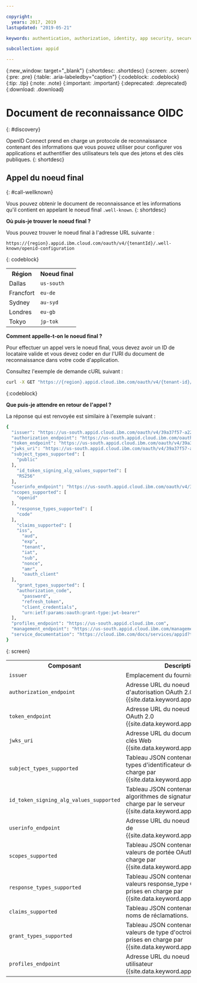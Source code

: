 ```yaml
---

copyright:
  years: 2017, 2019
lastupdated: "2019-05-21"

keywords: authentication, authorization, identity, app security, secure, discovery endpoint, oidc, public keys, tokens, well known endpoint

subcollection: appid

---
```


{:new_window: target="_blank"}
{:shortdesc: .shortdesc}
{:screen: .screen}
{:pre: .pre}
{:table: .aria-labeledby="caption"}
{:codeblock: .codeblock}
{:tip: .tip}
{:note: .note}
{:important: .important}
{:deprecated: .deprecated}
{:download: .download}


# Document de reconnaissance OIDC
{: #discovery}

OpenID Connect prend en charge un protocole de reconnaissance contenant des informations que vous pouvez utiliser pour configurer vos applications et authentifier des utilisateurs tels que des jetons et des clés publiques.
{: shortdesc}


## Appel du noeud final
{: #call-wellknown}

Vous pouvez obtenir le document de reconnaissance et les informations qu'il contient en appelant le noeud final `.well-known`.
{: shortdesc}


**Où puis-je trouver le noeud final ?**

Vous pouvez trouver le noeud final à l'adresse URL suivante :

```
https://{region}.appid.ibm.cloud.com/oauth/v4/{tenantId}/.well-known/openid-configuration
```
{: codeblock}

<table>
  <tr>
    <th>Région</th>
    <th>Noeud final</th>
  </tr>
  <tr>
    <td>Dallas</td>
    <td><code>us-south</code></td>
  </tr>
  <tr>
    <td>Francfort</td>
    <td><code>eu-de</code></td>
  </tr>
  <tr>
    <td>Sydney</td>
    <td><code>au-syd</code></td>
  </tr>
  <tr>
    <td>Londres</td>
    <td><code>eu-gb</code></td>
  </tr>
  <tr>
    <td>Tokyo</td>
    <td><code>jp-tok</code></td>
  </tr>
</table>



**Comment appelle-t-on le noeud final ?**

Pour effectuer un appel vers le noeud final, vous devez avoir un ID de locataire valide et vous devez coder en dur l'URI du document de reconnaissance dans votre code d'application.

Consultez l'exemple de demande cURL suivant :

```bash
curl -X GET "https://{region}.appid.cloud.ibm.com/oauth/v4/{tenant-id}/.well-known/openid-configuration" -H "accept: application/json"
```
{:codeblock}

**Que puis-je attendre en retour de l'appel ?**

La réponse qui est renvoyée est similaire à l'exemple suivant :

```bash
{
  "issuer": "https://us-south.appid.cloud.ibm.com/oauth/v4/39a37f57-a227-4bfe-a044-93b6e6060b61",
  "authorization_endpoint": "https://us-south.appid.cloud.ibm.com/oauth/v4/39a37f57-a227-4bfe-a044-93b6e6060b61/authorization",
  "token_endpoint": "https://us-south.appid.cloud.ibm.com/oauth/v4/39a37f57-a227-4bfe-a044-93b6e6060b61/token",
  "jwks_uri": "https://us-south.appid.cloud.ibm.com/oauth/v4/39a37f57-a227-4bfe-a044-93b6e6060b61/publickeys",
  "subject_types_supported": [
    "public"
  ],
    "id_token_signing_alg_values_supported": [
    "RS256"
  ],
  "userinfo_endpoint": "https://us-south.appid.cloud.ibm.com/oauth/v4/39a37f57-a227-4bfe-a044-93b6e6060b61/userinfo",
  "scopes_supported": [
    "openid"
  ],
    "response_types_supported": [
    "code"
  ],
    "claims_supported": [
    "iss",
      "aud",
      "exp",
      "tenant",
      "iat",
      "sub",
      "nonce",
      "amr",
      "oauth_client"
  ],
    "grant_types_supported": [
    "authorization_code",
      "password",
      "refresh_token",
      "client_credentials",
      "urn:ietf:params:oauth:grant-type:jwt-bearer"
  ],
  "profiles_endpoint": "https://us-south.appid.cloud.ibm.com",
  "management_endpoint": "https://us-south.appid.cloud.ibm.com/management/v4/39a37f57-a227-4bfe-a044-93b6e6060b61",
  "service_documentation": "https://cloud.ibm.com/docs/services/appid?topic=appid-getting-started#getting-started"
}
```
{: screen}

<table>
  <tr>
    <th> Composant </th>
    <th> Description </th>
  </tr>
  <tr>
  <td><code>issuer</code></td>
  <td>Emplacement du fournisseur OIDC.</td>
  </tr>
  <tr>
    <td><code>authorization_endpoint</code></td>
    <td>Adresse URL du noeud final d'autorisation OAuth 2.0 {{site.data.keyword.appid_short_notm}}.</td>
  </tr>
  <tr>
    <td><code>token_endpoint</code></td>
    <td>Adresse URL du noeud final de jeton OAuth 2.0 {{site.data.keyword.appid_short_notm}}.</td>
  </tr>
  <tr>
    <td><code>jwks_uri</code></td>
    <td>Adresse URL du document de jeu de clés Web {{site.data.keyword.appid_short_notm}}.</td>
  </tr>
  <tr>
    <td><code>subject_types_supported</code></td>
    <td>Tableau JSON contenant la liste des types d'identificateur de sujet pris en charge par {{site.data.keyword.appid_short_notm}}.</td>
  </tr>
  <tr>
    <td><code>id_token_signing_alg_values_supported</code></td>
    <td>Tableau JSON contenant la liste des algorithmes de signature JWS pris en charge par le serveur {{site.data.keyword.appid_short_notm}}.</td>
  </tr>
  <tr>
    <td><code>userinfo_endpoint</code></td>
    <td>Adresse URL du noeud final <code>/userinfo</code> de {{site.data.keyword.appid_short_notm}}.</td>
  </tr>
  <tr>
    <td><code>scopes_supported</code></td>
    <td>Tableau JSON contenant la liste des valeurs de portée OAuth 2.0 prises en charge par {{site.data.keyword.appid_short_notm}}.</td>
  </tr>
  <tr>
    <td><code>response_types_supported</code></td>
    <td>Tableau JSON contenant la liste des valeurs response_type OAuth 2.0 prises en charge par {{site.data.keyword.appid_short_notm}}.</td>
  </tr>
  <tr>
    <td><code>claims_supported</code></td>
    <td>Tableau JSON contenant la liste des noms de réclamations.</td>
  </tr>
  <tr>
    <td><code>grant_types_supported</code></td>
    <td>Tableau JSON contenant la liste des valeurs de type d'octroi OAuth 2.0 prises en charge par {{site.data.keyword.appid_short_notm}}.</td>
  </tr>
  <tr>
    <td><code>profiles_endpoint</code></td>
    <td>Adresse URL du noeud final de profil utilisateur {{site.data.keyword.appid_short_notm}}.</td>
  </tr>
</table>


